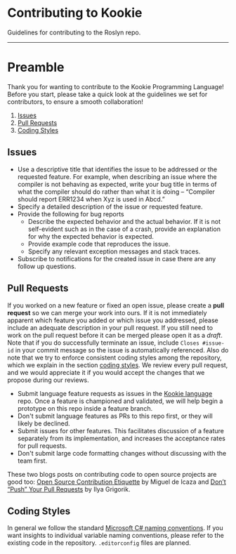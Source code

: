 # Contributing to Kookie

Guidelines for contributing to the Roslyn repo.

---

# Preamble

Thank you for wanting to contribute to the Kookie Programming Language! Before you start, please take a quick look at the guidelines we set for contributors, to ensure a smooth collaboration!

1. [Issues](#issues)
2. [Pull Requests](#pull-requests)
3. [Coding Styles](#coding-styles)

## Issues

- Use a descriptive title that identifies the issue to be addressed or the requested feature. For example, when describing an issue where the compiler is not behaving as expected, write your bug title in terms of what the compiler should do rather than what it is doing – “Compiler should report ERR1234 when Xyz is used in Abcd.”
- Specify a detailed description of the issue or requested feature.
- Provide the following for bug reports
    - Describe the expected behavior and the actual behavior. If it is not self-evident such as in the case of a crash, provide an explanation for why the expected behavior is expected.
    - Provide example code that reproduces the issue.
    - Specify any relevant exception messages and stack traces.
- Subscribe to notifications for the created issue in case there are any follow up questions.

## Pull Requests

If you worked on a new feature or fixed an open issue, please create a **pull request** so we can merge your work into ours.
If it is not immediately apparent which feature you added or which issue you addressed, please include an adequate description in your pull request. If you still need to work on the pull request before it can be merged please open it as a _draft_.
Note that if you do successfully terminate an issue, include `Closes #issue-id` in your commit message so the issue is automatically referenced.
Also do note that we try to enforce consistent coding styles among the repository, which we explain in the section [coding styles](#coding-styles). We review every pull request, and we would appreciate it if you would accept the changes that we propose during our reviews.

- Submit language feature requests as issues in the [Kookie language](https://github.com/kookielang/Kookielang) repo. Once a feature is championed and validated, we will help begin a prototype on this repo inside a feature branch.
- Don't submit language features as PRs to this repo first, or they will likely be declined.
- Submit issues for other features. This facilitates discussion of a feature separately from its implementation, and increases the acceptance rates for pull requests.
- Don't submit large code formatting changes without discussing with the team first.

These two blogs posts on contributing code to open source projects are good too: [Open Source Contribution Etiquette](http://tirania.org/blog/archive/2010/Dec-31.html) by Miguel de Icaza and [Don’t “Push” Your Pull Requests](https://www.igvita.com/2011/12/19/dont-push-your-pull-requests/) by Ilya Grigorik.

## Coding Styles

In general we follow the standard [Microsoft C# naming conventions](https://docs.microsoft.com/en-us/dotnet/standard/design-guidelines/general-naming-conventions). If you want insights to individual variable naming conventions, please refer to the existing code in the repository. `.editorconfig` files are planned.
